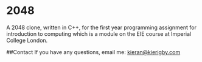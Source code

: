 # 2048
A 2048 clone, written in C++, for the first year programming assignment for introduction to computing which is a module on the EIE course at Imperial College London.

##Contact
If you have any questions, email me: kieran@kierigby.com

